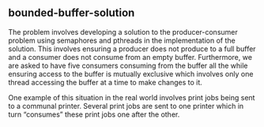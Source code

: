 ## bounded-buffer-solution

The problem involves developing a solution to the producer-consumer problem using semaphores and pthreads in the implementation of the solution. This involves ensuring a producer does not produce to a full buffer and a consumer does not consume from an empty buffer. Furthermore, we are asked to have five consumers consuming from the buffer all the while ensuring access to the buffer is mutually exclusive which involves only one thread accessing the buffer at a time to make changes to it. 

One example of this situation in the real world involves print jobs being sent to a communal printer. Several print jobs are sent to one printer which in turn “consumes” these print jobs one after the other. 
